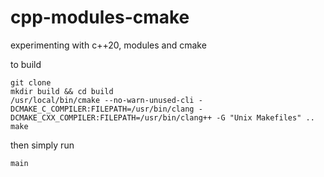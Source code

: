 # cpp-modules-cmake
experimenting with c++20, modules and cmake

to build
```
git clone 
mkdir build && cd build
/usr/local/bin/cmake --no-warn-unused-cli -DCMAKE_C_COMPILER:FILEPATH=/usr/bin/clang -DCMAKE_CXX_COMPILER:FILEPATH=/usr/bin/clang++ -G "Unix Makefiles" ..
make
```

then simply run
```
main
